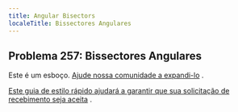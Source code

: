 ```yaml
---
title: Angular Bisectors
localeTitle: Bissectores Angulares
---
```

## Problema 257: Bissectores Angulares

Este é um esboço. [Ajude nossa comunidade a expandi-lo](https://github.com/freecodecamp/guides/tree/master/src/pages/certifications/coding-interview-prep/project-euler/problem-257-angular-bisectors/index.md) .

[Este guia de estilo rápido ajudará a garantir que sua solicitação de recebimento seja aceita](https://github.com/freecodecamp/guides/blob/master/README.md) .